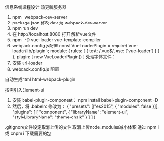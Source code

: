 信息系统课程设计
热更新服务器  
1. npm i webpack-dev-server
2. package.json 修改 dev 为 webpack-dev-server
3. npm run dev
4. 在 http://localhost:8080 打开
解析vue文件
1. npm i -D vue-loader vue-template-compiler
2. webpack.config.js配置
const VueLoaderPlugin = require('vue-loader/lib/plugin');
    module: {
        rules: [
            {
                test: /\.vue$/,
                use: ['vue-loader']
            }
        ]
    },
    plugin: [
        new VueLoaderPlugin()
    ]
处理字体文件：
1. 安装 url-loader
2. webpack.config.js 配置


自动生成html  html-webpack-plugin

按需引入Element-ui
1. 安装 babel-plugin-component：
npm install babel-plugin-component -D
2. 然后，将 .babelrc 修改为：
{
  "presets": [["es2015", { "modules": false }]],
  "plugins": [
    [
      "component",
      {
        "libraryName": "element-ui",
        "styleLibraryName": "theme-chalk"
      }
    ]
  ]
}

.gitignore文件设定取消上传的文件
取消上传node_modules减小体积
通过 npm i 或  cnpm i 下载需要的包 